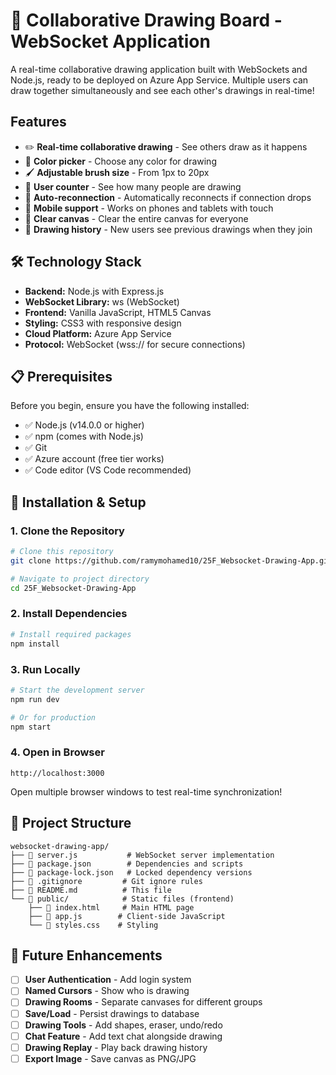 # 🎨 Collaborative Drawing Board - WebSocket Application

A real-time collaborative drawing application built with WebSockets and Node.js, ready to be deployed on Azure App Service. Multiple users can draw together simultaneously and see each other's drawings in real-time!



## Features

- ✏️ **Real-time collaborative drawing** - See others draw as it happens
- 🎨 **Color picker** - Choose any color for drawing
- 🖌️ **Adjustable brush size** - From 1px to 20px
- 👥 **User counter** - See how many people are drawing
- 🔄 **Auto-reconnection** - Automatically reconnects if connection drops
- 📱 **Mobile support** - Works on phones and tablets with touch
- 🧹 **Clear canvas** - Clear the entire canvas for everyone
- 💾 **Drawing history** - New users see previous drawings when they join


## 🛠️ Technology Stack

- **Backend:** Node.js with Express.js
- **WebSocket Library:** ws (WebSocket)
- **Frontend:** Vanilla JavaScript, HTML5 Canvas
- **Styling:** CSS3 with responsive design
- **Cloud Platform:** Azure App Service
- **Protocol:** WebSocket (wss:// for secure connections)

## 📋 Prerequisites

Before you begin, ensure you have the following installed:

- ✅ Node.js (v14.0.0 or higher)
- ✅ npm (comes with Node.js)
- ✅ Git
- ✅ Azure account (free tier works)
- ✅ Code editor (VS Code recommended)

## 🔧 Installation & Setup

### 1. Clone the Repository

```bash
# Clone this repository
git clone https://github.com/ramymohamed10/25F_Websocket-Drawing-App.git

# Navigate to project directory
cd 25F_Websocket-Drawing-App
```

### 2. Install Dependencies

```bash
# Install required packages
npm install
```

### 3. Run Locally

```bash
# Start the development server
npm run dev

# Or for production
npm start
```

### 4. Open in Browser

```
http://localhost:3000
```

Open multiple browser windows to test real-time synchronization!

## 📁 Project Structure

```
websocket-drawing-app/
├── 📄 server.js           # WebSocket server implementation
├── 📄 package.json        # Dependencies and scripts
├── 📄 package-lock.json   # Locked dependency versions
├── 📄 .gitignore         # Git ignore rules
├── 📄 README.md          # This file
└── 📁 public/            # Static files (frontend)
    ├── 📄 index.html     # Main HTML page
    ├── 📄 app.js        # Client-side JavaScript
    └── 📄 styles.css    # Styling
```

## 🚀 Future Enhancements

- [ ] **User Authentication** - Add login system
- [ ] **Named Cursors** - Show who is drawing
- [ ] **Drawing Rooms** - Separate canvases for different groups
- [ ] **Save/Load** - Persist drawings to database
- [ ] **Drawing Tools** - Add shapes, eraser, undo/redo
- [ ] **Chat Feature** - Add text chat alongside drawing
- [ ] **Drawing Replay** - Play back drawing history
- [ ] **Export Image** - Save canvas as PNG/JPG
